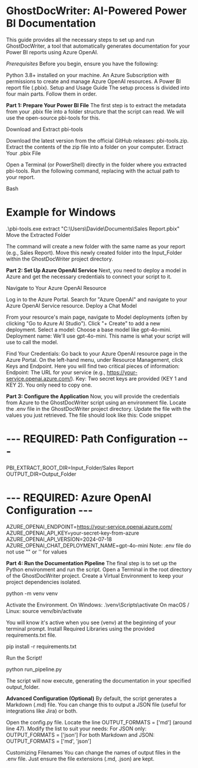 # **GhostDocWriter: AI-Powered Power BI Documentation**
This guide provides all the necessary steps to set up and run GhostDocWriter, a tool that automatically generates documentation for your Power BI reports using Azure OpenAI.

*Prerequisites*
Before you begin, ensure you have the following:

Python 3.8+ installed on your machine.
An Azure Subscription with permissions to create and manage Azure OpenAI resources.
A Power BI report file (.pbix).
Setup and Usage Guide
The setup process is divided into four main parts. Follow them in order.

**Part 1: Prepare Your Power BI File**
The first step is to extract the metadata from your .pbix file into a folder structure that the script can read. We will use the open-source pbi-tools for this.

Download and Extract pbi-tools

Download the latest version from the official GitHub releases: pbi-tools.zip.
Extract the contents of the zip file into a folder on your computer.
Extract Your .pbix File

Open a Terminal (or PowerShell) directly in the folder where you extracted pbi-tools.
Run the following command, replacing <path-to-your-pbix-file> with the actual path to your report.
<!-- end list -->

Bash

# Example for Windows
.\pbi-tools.exe extract "C:\Users\Davide\Documents\Sales Report.pbix"
Move the Extracted Folder

The command will create a new folder with the same name as your report (e.g., Sales Report).
Move this newly created folder into the Input_Folder within the GhostDocWriter project directory.

**Part 2: Set Up Azure OpenAI Service**
Next, you need to deploy a model in Azure and get the necessary credentials to connect your script to it.

Navigate to Your Azure OpenAI Resource

Log in to the Azure Portal.
Search for "Azure OpenAI" and navigate to your Azure OpenAI Service resource.
Deploy a Chat Model

From your resource's main page, navigate to Model deployments (often by clicking "Go to Azure AI Studio").
Click "+ Create" to add a new deployment.
Select a model: Choose a base model like gpt-4o-mini.
Deployment name: We'll use gpt-4o-mini. This name is what your script will use to call the model.

Find Your Credentials:
Go back to your Azure OpenAI resource page in the Azure Portal.
On the left-hand menu, under Resource Management, click Keys and Endpoint.
Here you will find two critical pieces of information:
Endpoint: The URL for your service (e.g., https://your-service.openai.azure.com/).
Key: Two secret keys are provided (KEY 1 and KEY 2). You only need to copy one.

**Part 3: Configure the Application**
Now, you will provide the credentials from Azure to the GhostDocWriter script using an environment file.
Locate the .env file in the GhostDocWriter project directory.
Update the file with the values you just retrieved. The file should look like this:
Code snippet

# --- REQUIRED: Path Configuration ---
PBI_EXTRACT_ROOT_DIR=Input_Folder/Sales Report
OUTPUT_DIR=Output_Folder

# --- REQUIRED: Azure OpenAI Configuration ---
AZURE_OPENAI_ENDPOINT=https://your-service.openai.azure.com/
AZURE_OPENAI_API_KEY=your-secret-key-from-azure
AZURE_OPENAI_API_VERSION=2024-07-18
AZURE_OPENAI_CHAT_DEPLOYMENT_NAME=gpt-4o-mini
Note: .env file do not use "" or '' for values


**Part 4: Run the Documentation Pipeline**
The final step is to set up the Python environment and run the script.
Open a Terminal in the root directory of the GhostDocWriter project.
Create a Virtual Environment to keep your project dependencies isolated.

python -m venv venv

Activate the Environment.
On Windows: .\venv\Scripts\activate
On macOS / Linux: source venv/bin/activate

You will know it's active when you see (venv) at the beginning of your terminal prompt.
Install Required Libraries using the provided requirements.txt file.

pip install -r requirements.txt

Run the Script!

python run_pipeline.py

The script will now execute, generating the documentation in your specified output_folder.

**Advanced Configuration (Optional)**
By default, the script generates a Markdown (.md) file. You can change this to output a JSON file (useful for integrations like Jira) or both.

Open the config.py file.
Locate the line OUTPUT_FORMATS = ['md'] (around line 47).
Modify the list to suit your needs:
For JSON only: OUTPUT_FORMATS = ['json']
For both Markdown and JSON: OUTPUT_FORMATS = ['md', 'json']

Customizing Filenames
You can change the names of output files in the .env file. Just ensure the file extensions (.md, .json) are kept.
